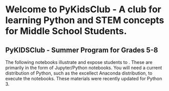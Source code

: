
# Welcome to PyKidsClub - A club for learning Python and STEM concepts for Middle School Students.
## PyKIDSClub - Summer Program for Grades 5-8

The following notebooks illustrate and expose students to . These are primarily in the form of Jupyter/Python notebooks. You will need a current distribution of Python, such as the excellect Anaconda distribution, to execute the notebooks. These materials were recently updated for Python 3.
